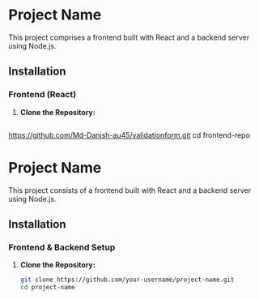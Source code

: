 # Project Name

This project comprises a frontend built with React and a backend server using Node.js.

## Installation

### Frontend (React)

1. **Clone the Repository:**

   ```bash
https://github.com/Md-Danish-au45/validationform.git
   cd frontend-repo




   # Project Name

This project consists of a frontend built with React and a backend server using Node.js.

## Installation

### Frontend & Backend Setup

1. **Clone the Repository:**

   ```bash
   git clone https://github.com/your-username/project-name.git
   cd project-name



